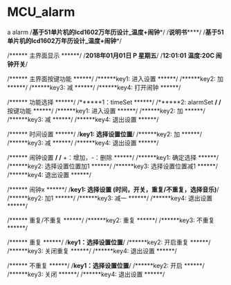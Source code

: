 # MCU_alarm
a alarm
/******基于51单片机的lcd1602万年历设计_温度+闹钟*******/
/**********************说明书**************************/
/******基于51单片机的lcd1602万年历设计_温度+闹钟*******/

/******         主界面显示          ******/
/******2018年01月01日    P    星期五******/
/******12:01:01  温度:20C   闹钟开关******/

/******  主界面按键功能  ******/
/******key1: 进入设置    ******/
/******key2: 加          ******/
/******key3: 减          ******/
/******key4: 打开闹钟    ******/

/******     功能选择     ******/
/******1：timeSet        ******/
/******2: alarmSet       ******/
/******     按键功能     ******/
/******key1: 进入设置    ******/
/******key2: 加          ******/
/******key3: 减          ******/
/******key4: 退出设置    ******/

/******     时间设置     ******/
/******key1: 选择设置位置******/
/******key2: 加          ******/
/******key3: 减          ******/
/******key4: 退出设置    ******/

/******        闹钟设置      ******/
/****** +：增加，-：删除     ******/
/******key1: 确定选择        ******/
/******key2: 选择设置位置加1 ******/
/******key3: 选择设置位置减1 ******/
/******key4: 退出设置        ******/

/******       闹钟x      ******/
/******key1: 选择设置 (时间，开关，重复/不重复，选择音乐)******/
/******key2: 加1         ******/
/******key3: 减一        ******/
/******key4: 退出设置    ******/

/******    重复/不重复   ******/
/******key2: 重复        ******/
/******key3: 不重复      ******/

/******       重复       ******/
/******key1：选择设置位置******/
/******key2: 开启重复    ******/
/******key3: 关闭重复    ******/
/******key4: 退出设置    ******/

/******       不重复     ******/
/******key1：选择设置位置******/
/******key2: 开启        ******/
/******key3: 关闭        ******/
/******key4: 退出设置    ******/
